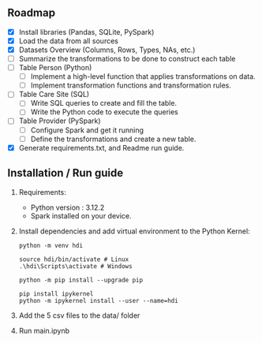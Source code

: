 ## Roadmap

- [x] Install libraries (Pandas, SQLite, PySpark)
- [x] Load the data from all sources
- [x] Datasets Overview (Columns, Rows, Types, NAs, etc.)
- [ ] Summarize the transformations to be done to construct each table
- [ ] Table Person (Python)
  - [ ] Implement a high-level function that applies transformations on data.
  - [ ] Implement transformation functions and transformation rules.
- [ ] Table Care Site (SQL)
  - [ ] Write SQL queries to create and fill the table.
  - [ ] Write the Python code to execute the queries
- [ ] Table Provider (PySpark)
  - [ ] Configure Spark and get it running
  - [ ] Define the transformations and create a new table.
- [x] Generate requirements.txt, and Readme run guide.

## Installation / Run guide

1. Requirements:

   - Python version : 3.12.2
   - Spark installed on your device.

2. Install dependencies and add virtual environment to the Python Kernel:

   ```console
   python -m venv hdi

   source hdi/bin/activate # Linux
   .\hdi\Scripts\activate # Windows

   python -m pip install --upgrade pip

   pip install ipykernel
   python -m ipykernel install --user --name=hdi
   ```

3. Add the 5 csv files to the data/ folder

4. Run main.ipynb
